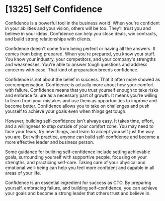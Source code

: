# [1325] Self Confidence

Confidence is a powerful tool in the business world. When you're confident in your abilities and your vision, others will be too. They'll trust you and believe in your ideas. Confidence can help you close deals, win contracts, and build strong relationships with clients.

Confidence doesn't come from being perfect or having all the answers. It comes from being prepared. When you're prepared, you know your stuff. You know your industry, your competitors, and your company's strengths and weaknesses. You're able to answer tough questions and address concerns with ease. That kind of preparation breeds confidence.

Confidence is not about the belief in success. That it often more showed as overcompensation. Confidence is actually more about how your comfort with failure. Confidence means that you trust yourself enough to take risks and embrace failure as a necessary part of growth. It means you're willing to learn from your mistakes and use them as opportunities to improve and become better. Confidence allows you to take on challenges and push yourself to achieve your goals even when things get tough.

However, building self-confidence isn't always easy. It takes time, effort, and a willingness to step outside of your comfort zone. You may need to face your fears, try new things, and learn to accept yourself just the way you are. But with practice, anyone can build self-confidence and become a more effective leader and business person.

Some guidance for building self-confidence include setting achievable goals, surrounding yourself with supportive people, focusing on your strengths, and practicing self-care. Taking care of your physical and emotional well-being can help you feel more confident and capable in all areas of your life.

Confidence is an essential ingredient for success as CTO. By preparing yourself, embracing failure, and building self-confidence, you can achieve your goals and become a strong leader that others trust and believe in.

